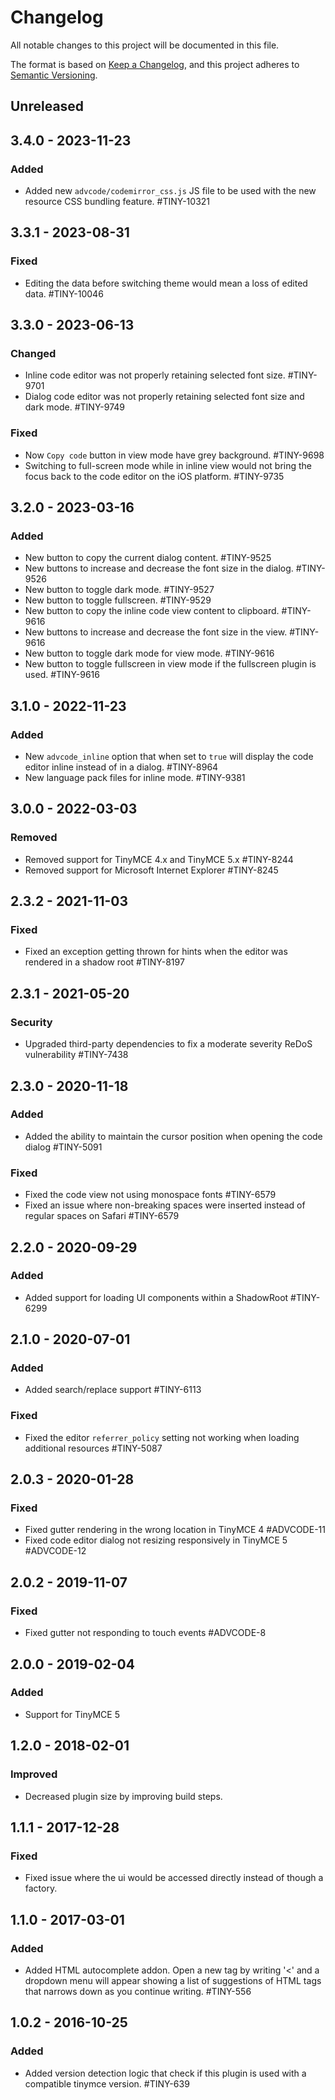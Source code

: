 # Changelog

All notable changes to this project will be documented in this file.

The format is based on [Keep a Changelog](https://keepachangelog.com/en/1.0.0/),
and this project adheres to [Semantic Versioning](https://semver.org/spec/v2.0.0.html).

## Unreleased

## 3.4.0 - 2023-11-23

### Added
- Added new `advcode/codemirror_css.js` JS file to be used with the new resource CSS bundling feature. #TINY-10321

## 3.3.1 - 2023-08-31

### Fixed
- Editing the data before switching theme would mean a loss of edited data. #TINY-10046

## 3.3.0 - 2023-06-13

### Changed
- Inline code editor was not properly retaining selected font size. #TINY-9701
- Dialog code editor was not properly retaining selected font size and dark mode. #TINY-9749

### Fixed
- Now `Copy code` button in view mode have grey background. #TINY-9698
- Switching to full-screen mode while in inline view would not bring the focus back to the code editor on the iOS platform. #TINY-9735

## 3.2.0 - 2023-03-16

### Added
- New button to copy the current dialog content. #TINY-9525
- New buttons to increase and decrease the font size in the dialog. #TINY-9526
- New button to toggle dark mode. #TINY-9527
- New button to toggle fullscreen. #TINY-9529
- New button to copy the inline code view content to clipboard. #TINY-9616
- New buttons to increase and decrease the font size in the view. #TINY-9616
- New button to toggle dark mode for view mode. #TINY-9616
- New button to toggle fullscreen in view mode if the fullscreen plugin is used. #TINY-9616

## 3.1.0 - 2022-11-23

### Added
- New `advcode_inline` option that when set to `true` will display the code editor inline instead of in a dialog. #TINY-8964
- New language pack files for inline mode. #TINY-9381

## 3.0.0 - 2022-03-03

### Removed
- Removed support for TinyMCE 4.x and TinyMCE 5.x #TINY-8244
- Removed support for Microsoft Internet Explorer #TINY-8245

## 2.3.2 - 2021-11-03

### Fixed
- Fixed an exception getting thrown for hints when the editor was rendered in a shadow root #TINY-8197

## 2.3.1 - 2021-05-20

### Security
- Upgraded third-party dependencies to fix a moderate severity ReDoS vulnerability #TINY-7438

## 2.3.0 - 2020-11-18

### Added
- Added the ability to maintain the cursor position when opening the code dialog #TINY-5091

### Fixed
- Fixed the code view not using monospace fonts #TINY-6579
- Fixed an issue where non-breaking spaces were inserted instead of regular spaces on Safari #TINY-6579

## 2.2.0 - 2020-09-29

### Added
- Added support for loading UI components within a ShadowRoot #TINY-6299

## 2.1.0 - 2020-07-01

### Added
- Added search/replace support #TINY-6113

### Fixed
- Fixed the editor `referrer_policy` setting not working when loading additional resources #TINY-5087

## 2.0.3 - 2020-01-28

### Fixed
- Fixed gutter rendering in the wrong location in TinyMCE 4 #ADVCODE-11
- Fixed code editor dialog not resizing responsively in TinyMCE 5 #ADVCODE-12

## 2.0.2 - 2019-11-07

### Fixed
- Fixed gutter not responding to touch events #ADVCODE-8

## 2.0.0 - 2019-02-04

### Added
- Support for TinyMCE 5

## 1.2.0 - 2018-02-01

### Improved
- Decreased plugin size by improving build steps.

## 1.1.1 - 2017-12-28

### Fixed
- Fixed issue where the ui would be accessed directly instead of though a factory.

## 1.1.0 - 2017-03-01

### Added
- Added HTML autocomplete addon. Open a new tag by writing '<' and a dropdown menu will appear showing a list of suggestions of HTML tags that narrows down as you continue writing. #TINY-556

## 1.0.2 - 2016-10-25

### Added
- Added version detection logic that check if this plugin is used with a compatible tinymce version. #TINY-639
